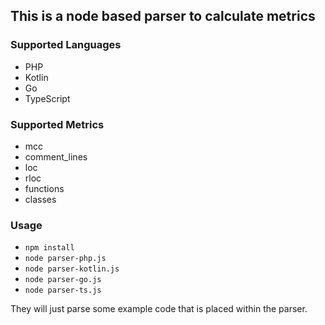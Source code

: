 ## This is a node based parser to calculate metrics

### Supported Languages

- PHP
- Kotlin
- Go
- TypeScript

### Supported Metrics

- mcc
- comment_lines
- loc
- rloc
- functions
- classes

### Usage

- `npm install`
- `node parser-php.js`
- `node parser-kotlin.js`
- `node parser-go.js`
- `node parser-ts.js`

They will just parse some example code that is placed within the parser.
